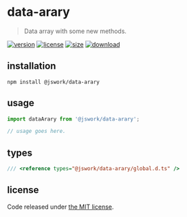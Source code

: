 # data-arary
> Data array with some new methods.

[![version][version-image]][version-url]
[![license][license-image]][license-url]
[![size][size-image]][size-url]
[![download][download-image]][download-url]

## installation
```shell
npm install @jswork/data-arary
```

## usage
```js
import dataArary from '@jswork/data-arary';

// usage goes here.
```

## types
```ts
/// <reference types="@jswork/data-arary/global.d.ts" />
```

## license
Code released under [the MIT license](https://github.com/afeiship/data-arary/blob/master/LICENSE.txt).

[version-image]: https://img.shields.io/npm/v/@jswork/data-arary
[version-url]: https://npmjs.org/package/@jswork/data-arary

[license-image]: https://img.shields.io/npm/l/@jswork/data-arary
[license-url]: https://github.com/afeiship/data-arary/blob/master/LICENSE.txt

[size-image]: https://img.shields.io/bundlephobia/minzip/@jswork/data-arary
[size-url]: https://github.com/afeiship/data-arary/blob/master/dist/index.min.js

[download-image]: https://img.shields.io/npm/dm/@jswork/data-arary
[download-url]: https://www.npmjs.com/package/@jswork/data-arary
